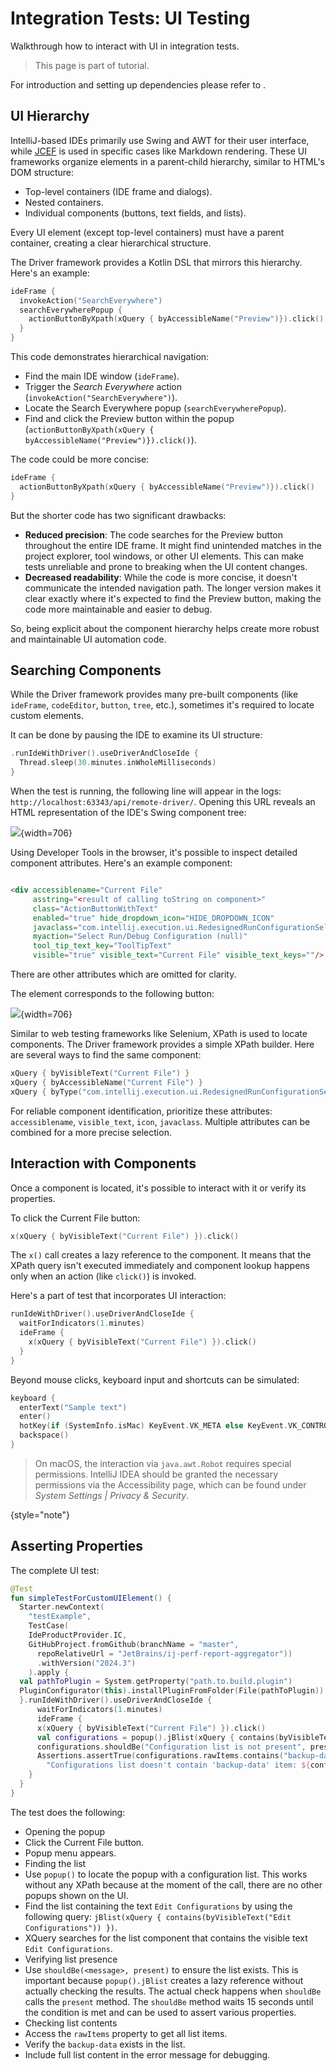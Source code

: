 <!-- Copyright 2000-2025 JetBrains s.r.o. and contributors. Use of this source code is governed by the Apache 2.0 license. -->

# Integration Tests: UI Testing

<link-summary>Walkthrough how to interact with UI in integration tests.</link-summary>

> This page is part of [](integration_tests.md) tutorial.

For introduction and setting up dependencies please refer to [](integration_tests_intro.md).

## UI Hierarchy

IntelliJ-based IDEs primarily use Swing and AWT for their user interface, while [JCEF](embedded_browser_jcef.md) is used in specific cases like Markdown rendering.
These UI frameworks organize elements in a parent-child hierarchy, similar to HTML's DOM structure:

* Top-level containers (IDE frame and dialogs).
* Nested containers.
* Individual components (buttons, text fields, and lists).

Every UI element (except top-level containers) must have a parent container, creating a clear hierarchical structure.

The Driver framework provides a Kotlin DSL that mirrors this hierarchy.
Here's an example:

```kotlin
ideFrame {
  invokeAction("SearchEverywhere")
  searchEverywherePopup {
    actionButtonByXpath(xQuery { byAccessibleName("Preview")}).click()
  }
}
```

This code demonstrates hierarchical navigation:

* Find the main IDE window (`ideFrame`).
* Trigger the _Search Everywhere_ action (`invokeAction("SearchEverywhere")`).
* Locate the <control>Search Everywhere</control> popup (`searchEverywherePopup`).
* Find and click the <control>Preview</control> button within the popup (`actionButtonByXpath(xQuery { byAccessibleName("Preview")}).click()`).

The code could be more concise:

```kotlin
ideFrame {
  actionButtonByXpath(xQuery { byAccessibleName("Preview")}).click()
}
```

But the shorter code has two significant drawbacks:

* **Reduced precision**: The code searches for the <control>Preview</control> button throughout the entire IDE frame.
  It might find unintended matches in the project explorer, tool windows, or other UI elements.
  This can make tests unreliable and prone to breaking when the UI content changes.
* **Decreased readability**: While the code is more concise, it doesn't communicate the intended navigation path.
  The longer version makes it clear exactly where it's expected to find the Preview button, making the code more maintainable and easier to debug.

So, being explicit about the component hierarchy helps create more robust and maintainable UI automation code.

## Searching Components

While the Driver framework provides many pre-built components (like `ideFrame`, `codeEditor`, `button`, `tree`, etc.), sometimes it's required to locate custom elements.

It can be done by pausing the IDE to examine its UI structure:

```kotlin
.runIdeWithDriver().useDriverAndCloseIde {
  Thread.sleep(30.minutes.inWholeMilliseconds)
}
```

When the test is running, the following line will appear in the logs: `http://localhost:63343/api/remote-driver/`.
Opening this URL reveals an HTML representation of the IDE's Swing component tree:

![](integration_tests_devtools.png){width=706}

Using Developer Tools in the browser, it's possible to inspect detailed component attributes.
Here's an example component:

```html

<div accessiblename="Current File"
     asstring="<result of calling toString on component>"
     class="ActionButtonWithText"
     enabled="true" hide_dropdown_icon="HIDE_DROPDOWN_ICON"
     javaclass="com.intellij.execution.ui.RedesignedRunConfigurationSelector$createCustomComponent$1"
     myaction="Select Run/Debug Configuration (null)"
     tool_tip_text_key="ToolTipText"
     visible="true" visible_text="Current File" visible_text_keys=""/>
```

There are other attributes which are omitted for clarity.

The element corresponds to the following button:

![](integration_tests_ui_sample.png){width=706}

Similar to web testing frameworks like Selenium, XPath is used to locate components.
The Driver framework provides a simple XPath builder.
Here are several ways to find the same component:

```kotlin
xQuery { byVisibleText("Current File") }
xQuery { byAccessibleName("Current File") }
xQuery { byType("com.intellij.execution.ui.RedesignedRunConfigurationSelector\$createCustomComponent$1") }
```

For reliable component identification, prioritize these attributes: `accessiblename`, `visible_text`, `icon`, `javaclass`.
Multiple attributes can be combined for a more precise selection.

## Interaction with Components

Once a component is located, it's possible to interact with it or verify its properties.

To click the <control>Current File</control> button:

```kotlin
x(xQuery { byVisibleText("Current File") }).click()
```

The `x()` call creates a lazy reference to the component.
It means that the XPath query isn't executed immediately and component lookup happens only when an action (like `click()`) is invoked.

Here's a part of test that incorporates UI interaction:
```kotlin
runIdeWithDriver().useDriverAndCloseIde {
  waitForIndicators(1.minutes)
  ideFrame {
    x(xQuery { byVisibleText("Current File") }).click()
  }
}
```

Beyond mouse clicks, keyboard input and shortcuts can be simulated:

```kotlin
keyboard {
  enterText("Sample text")
  enter()
  hotKey(if (SystemInfo.isMac) KeyEvent.VK_META else KeyEvent.VK_CONTROL, KeyEvent.VK_A)
  backspace()
}
```

> On macOS, the interaction via `java.awt.Robot` requires special permissions.
> IntelliJ IDEA should be granted the necessary permissions via the Accessibility page, which can be found under _System Settings | Privacy & Security_.
>
{style="note"}

## Asserting Properties

The complete UI test:

```kotlin
@Test
fun simpleTestForCustomUIElement() {
  Starter.newContext(
    "testExample",
    TestCase(
    IdeProductProvider.IC,
    GitHubProject.fromGithub(branchName = "master",
      repoRelativeUrl = "JetBrains/ij-perf-report-aggregator"))
      .withVersion("2024.3")
    ).apply {
  val pathToPlugin = System.getProperty("path.to.build.plugin")
  PluginConfigurator(this).installPluginFromFolder(File(pathToPlugin))
  }.runIdeWithDriver().useDriverAndCloseIde {
      waitForIndicators(1.minutes)
      ideFrame {
      x(xQuery { byVisibleText("Current File") }).click()
      val configurations = popup().jBlist(xQuery { contains(byVisibleText("Edit Configurations")) })
      configurations.shouldBe("Configuration list is not present", present)
      Assertions.assertTrue(configurations.rawItems.contains("backup-data"),
        "Configurations list doesn't contain 'backup-data' item: ${configurations.rawItems}")
    }
  }
}
```

The test does the following:

* Opening the popup
* Click the <control>Current File</control> button.
* Popup menu appears.
* Finding the list
* Use `popup()` to locate the popup with a configuration list.
  This works without any XPath because at the moment of the call, there are no other popups shown on the UI.
* Find the list containing the text `Edit Configurations` by using the following query: `jBlist(xQuery { contains(byVisibleText("Edit Configurations")) })`.
* XQuery searches for the list component that contains the visible text `Edit Configurations`.
* Verifying list presence
* Use `shouldBe(<message>, present)` to ensure the list exists.
  This is important because `popup().jBlist` creates a lazy reference without actually checking the results.
  The actual check happens when `shouldBe` calls the `present` method.
  The `shouldBe` method waits 15 seconds until the condition is met and can be used to assert various properties.
* Checking list contents
* Access the `rawItems` property to get all list items.
* Verify the `backup-data` exists in the list.
* Include full list content in the error message for debugging.

